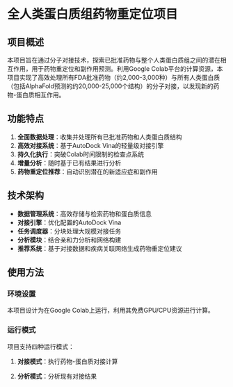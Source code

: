 # 全人类蛋白质组药物重定位项目

## 项目概述

本项目旨在通过分子对接技术，探索已批准药物与整个人类蛋白质组之间的潜在相互作用，用于药物重定位和副作用预测。利用Google Colab平台的计算资源，本项目实现了高效处理所有FDA批准药物（约2,000-3,000种）与所有人类蛋白质（包括AlphaFold预测的约20,000-25,000个结构）的分子对接，以发现新的药物-蛋白质相互作用。

## 功能特点

1. **全面数据处理**：收集并处理所有已批准药物和人类蛋白质结构
2. **高效对接系统**：基于AutoDock Vina的轻量级对接引擎
3. **持久化执行**：突破Colab时间限制的检查点系统
4. **增量分析**：随时基于已有结果进行分析
5. **药物重定位推荐**：自动识别潜在的新适应症和副作用

## 技术架构

- **数据管理系统**：高效存储与检索药物和蛋白质信息
- **对接引擎**：优化配置的AutoDock Vina
- **任务调度器**：分块处理大规模对接任务
- **分析模块**：结合亲和力分析和网络构建
- **推荐系统**：基于对接数据和疾病关联网络生成药物重定位建议

## 使用方法

### 环境设置

本项目设计为在Google Colab上运行，利用其免费GPU/CPU资源进行计算。

### 运行模式

项目支持四种运行模式：

1. **对接模式**：执行药物-蛋白质对接计算

2. **分析模式**：分析现有对接结果

```python drug_repositioning_project.py --mode analysis 
```
